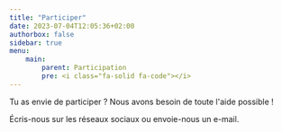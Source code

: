 ```yaml
---
title: "Participer"
date: 2023-07-04T12:05:36+02:00
authorbox: false
sidebar: true
menu: 
    main:
        parent: Participation
        pre: <i class="fa-solid fa-code"></i>
---
```


Tu as envie de participer ? Nous avons besoin de toute l'aide possible !

Écris-nous sur les réseaux sociaux ou envoie-nous un e-mail.
